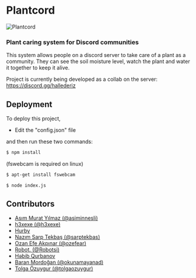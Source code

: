# Plantcord

![Plantcord](https://raw.githubusercontent.com/tolgaozuygur/plantcord/main/plantcord.png)

### Plant caring system for Discord communities

This system allows people on a discord server to take care of a plant as a community. 
They can see the soil moisture level, watch the plant and water it together to keep it alive. 

Project is currently being developed as a collab on the server: https://discord.gg/hallederiz

## Deployment

To deploy this project,
- Edit the "config.json" file

and then run these two commands:

``` bash
$ npm install
```
(fswebcam is required on linux)
``` bash
$ apt-get install fswebcam
```
``` bash
$ node index.js
```
## Contributors

- [Asım Murat Yılmaz (@asiminnesli)](https://github.com/asiminnesli)
- [h3xexe (@h3xexe)](https://github.com/h3xexe)
- [Hurby](https://dribbble.com/hurby24)
- [Nazım Sarp Tekbaş (@sarptekbas)](https://github.com/sarptekbas)
- [Ozan Efe Akpınar (@ozefear)](https://ozefear.me)
- [Robot. (@Robotsi)](https://github.com/Robotsi)
- [Həbib Qurbanov](https://github.com/hurby24)
- [Baran Mordoğan (@okunamayanad)](https://github.com/okunamayanad)
- [Tolga Özuygur (@tolgaozuygur)](https://github.com/tolgaozuygur)
